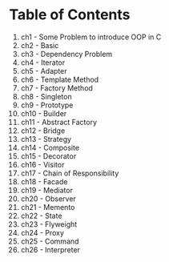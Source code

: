 # Table of Contents

1. ch1 - Some Problem to introduce OOP in C  
2. ch2 - Basic  
3. ch3 - Dependency Problem  
4. ch4 - Iterator  
5. ch5 - Adapter  
6. ch6 - Template Method  
7. ch7 - Factory Method  
8. ch8 - Singleton  
9. ch9 - Prototype  
10. ch10 - Builder  
11. ch11 - Abstract Factory  
12. ch12 - Bridge  
13. ch13 - Strategy  
14. ch14 - Composite  
15. ch15 - Decorator  
16. ch16 - Visitor  
17. ch17 - Chain of Responsibility  
18. ch18 - Facade  
19. ch19 - Mediator  
20. ch20 - Observer  
21. ch21 - Memento  
22. ch22 - State  
23. ch23 - Flyweight  
24. ch24 - Proxy  
25. ch25 - Command  
26. ch26 - Interpreter  
